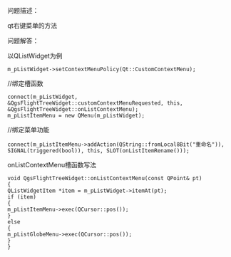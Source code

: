 问题描述：

qt右键菜单的方法

问题解答：

以QListWidget为例

    m_pListWidget->setContextMenuPolicy(Qt::CustomContextMenu);
//绑定槽函数

    connect(m_pListWidget, &QgsFlightTreeWidget::customContextMenuRequested, this, &QgsFlightTreeWidget::onListContextMenu);
    m_pListItemMenu = new QMenu(m_pListWidget);

//绑定菜单功能

    connect(m_pListItemMenu->addAction(QString::fromLocal8Bit("重命名")), SIGNAL(triggered(bool)), this, SLOT(onListItemRename()));


onListContextMenu槽函数写法
    
    void QgsFlightTreeWidget::onListContextMenu(const QPoint& pt)
    {
    QListWidgetItem *item = m_pListWidget->itemAt(pt);
    if (item)
    {
    m_pListItemMenu->exec(QCursor::pos());
    }
    else
    {
    m_pListGlobeMenu->exec(QCursor::pos());
    }
    }